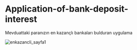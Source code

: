 # Application-of-bank-deposit-interest
Mevduattaki paranızın en kazançlı bankaları bulduran uygulama

![enkazancli_sayfa1](https://github.com/AtahanK26/Application-of-bank-deposit-interest/assets/99641811/89668e4d-1a69-4a5e-9981-9761fbe4d806)
